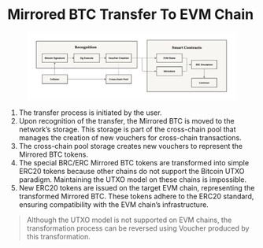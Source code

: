 # Mirrored BTC Transfer To EVM Chain

<figure><img src="../../.gitbook/assets/image (5).png" alt=""><figcaption></figcaption></figure>

1. The transfer process is initiated by the user.
2. Upon recognition of the transfer, the Mirrored BTC is moved to the network’s storage. This storage is part of the cross-chain pool that manages the creation of new vouchers for cross-chain transactions.
3. The cross-chain pool storage creates new vouchers to represent the Mirrored BTC tokens.
4. The special BRC/ERC Mirrored BTC tokens are transformed into simple ERC20 tokens because other chains do not support the Bitcoin UTXO paradigm. Maintaining the UTXO model on these chains is impossible.
5. New ERC20 tokens are issued on the target EVM chain, representing the transformed Mirrored BTC. These tokens adhere to the ERC20 standard, ensuring compatibility with the EVM chain’s infrastructure.

> Although the UTXO model is not supported on EVM chains, the transformation process can be reversed using Voucher produced by this transformation.

